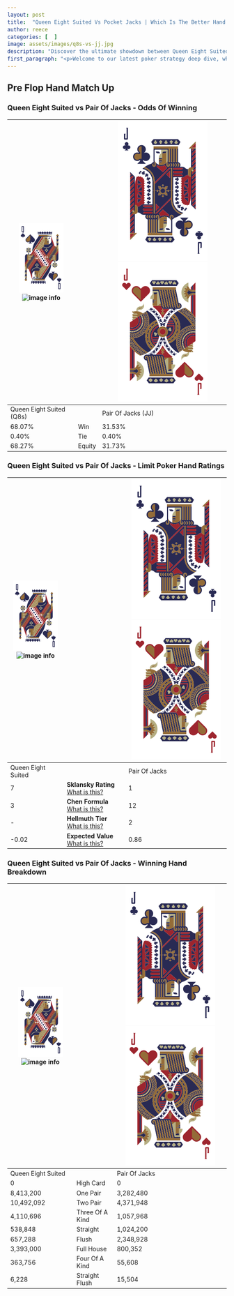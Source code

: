 ```yaml
---
layout: post
title:  "Queen Eight Suited Vs Pocket Jacks | Which Is The Better Hand In Poker? A Complete Guide"
author: reece
categories: [  ]
image: assets/images/q8s-vs-jj.jpg
description: "Discover the ultimate showdown between Queen Eight Suited and Pair Of Jacks in poker! Uncover the odds, strategies, and scenarios where one hand triumphs over the other. Get ready to up your poker game with this thrilling analysis."
first_paragraph: "<p>Welcome to our latest poker strategy deep dive, where we're pitting two distinct hands against each other in a high-stakes showdown: Queen Eight Suited vs Pair Of Jacks.</p><p>In the dynamic world of poker, every decision counts, and knowing which hand holds the upper hand is key to your success at the table.</p><p>In this article, we'll dissect these two hands, explore the scenarios where one dominates the other, and equip you with the knowledge to make strategic choices that can tip the odds in your favor.</p><p>Get ready to unravel the intriguing dynamics of these poker hands and elevate your game to new heights.</p>"
---
```




[comment]: # (sp0)

## Pre Flop Hand Match Up

<div class="table hand-ratings" markdown="1"> 



### Queen Eight Suited vs Pair Of Jacks - Odds Of Winning


    
| ![image info](assets/images/hand1/Q.png) ![image info](assets/images/hand1/8s.png) |  | ![image info](assets/images/hand2/J.png) ![image info](assets/images/hand2/Jo.png) |
| -------- | -------- | -------- |
| Queen Eight Suited (Q8s) |  | Pair Of Jacks (JJ) |
| 68.07% | Win | 31.53% |
| 0.40% | Tie | 0.40% |
| 68.27% | Equity | 31.73% |




[comment]: # (sp1)



### Queen Eight Suited vs Pair Of Jacks - Limit Poker Hand Ratings


    
| ![image info](assets/images/hand1/Q.png) ![image info](assets/images/hand1/8s.png) |  | ![image info](assets/images/hand2/J.png) ![image info](assets/images/hand2/Jo.png) |
| -------- | -------- | -------- |
| Queen Eight Suited |  | Pair Of Jacks |
| 7 | **Sklansky Rating** [What is this?](/sklansky-rating-explained) | 1 |
| 3 | **Chen Formula** [What is this?](/chen-formula-explained) | 12 |
| - | **Hellmuth Tier** [What is this?](/Hellmuth-tier-explained) | 2 |
| -0.02 | **Expected Value** [What is this?](/expected-value-explained) | 0.86 |




[comment]: # (sp2)



### Queen Eight Suited vs Pair Of Jacks - Winning Hand Breakdown


    
| ![image info](assets/images/hand1/Q.png) ![image info](assets/images/hand1/8s.png) |  | ![image info](assets/images/hand2/J.png) ![image info](assets/images/hand2/Jo.png) |
| -------- | -------- | -------- |
| Queen Eight Suited |  | Pair Of Jacks |
| 0 | High Card | 0 |
| 8,413,200 | One Pair | 3,282,480 |
| 10,492,092 | Two Pair | 4,371,948 |
| 4,110,696 | Three Of A Kind | 1,057,968 |
| 538,848 | Straight | 1,024,200 |
| 657,288 | Flush | 2,348,928 |
| 3,393,000 | Full House | 800,352 |
| 363,756 | Four Of A Kind | 55,608 |
| 6,228 | Straight Flush | 15,504 |




[comment]: # (sp3)



</div>

[comment]: # (sp4)



[comment]: # (sp5)


